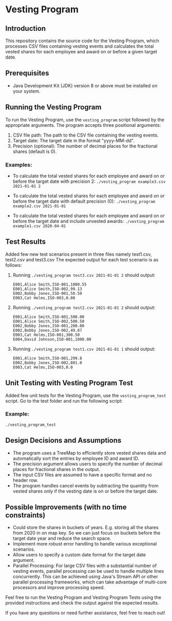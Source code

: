 # Vesting Program

## Introduction
This repository contains the source code for the Vesting Program, which processes CSV files containing vesting events and calculates the total vested shares for each employee and award on or before a given target date.

## Prerequisites
- Java Development Kit (JDK) version 8 or above must be installed on your system.

## Running the Vesting Program
To run the Vesting Program, use the `vesting_program` script followed by the appropriate arguments. The program accepts three positional arguments:
1. CSV file path: The path to the CSV file containing the vesting events.
2. Target date: The target date in the format "yyyy-MM-dd".
3. Precision (optional): The number of decimal places for the fractional shares (default is 0).

### Examples:
- To calculate the total vested shares for each employee and award on or before the target date with precision 2:
`./vesting_program example3.csv 2021-01-01 2`

- To calculate the total vested shares for each employee and award on or before the target date with default precision (0):
`./vesting_program example2.csv 2021-01-01`

- To calculate the total vested shares for each employee and award on or before the target date and include unvested awards:
`./vesting_program example1.csv 2020-04-01`


## Test Results
Added few new test scenarios present in three files namely test1.csv, test2.csv and test3.csv
The expected output for each test scenario is as follows:
1. Running `./vesting_program test3.csv 2021-01-01 2` should output:
   ```
   E001,Alice Smith,ISO-001,1000.55   
   E001,Alice Smith,ISO-002,99.13    
   E002,Bobby Jones,ISO-001,50.50  
   E003,Cat Helms,ISO-003,0.00  
   ```
2. Running `./vesting_program test2.csv 2021-01-01 2` should output:
    ```
   E001,Alice Smith,ISO-001,500.00
   E001,Alice Smith,ISO-002,500.50
   E002,Bobby Jones,ISO-001,200.00
   E002,Bobby Jones,ISO-002,49.87
   E003,Cat Helms,ISO-001,300.50
   E004,David Johnson,ISO-001,1000.00
    ```

3. Running `./vesting_program test1.csv 2021-01-01 1` should output:
   ```
   E001,Alice Smith,ISO-001,299.8
   E002,Bobby Jones,ISO-002,801.0
   E003,Cat Helms,ISO-003,0.0
   ```

## Unit Testing with Vesting Program Test
Added few unit tests for the Vesting Program, use the `vesting_program_test` script. 
Go to the test folder and run the following script:

### Example:
`./vesting_program_test`


## Design Decisions and Assumptions
- The program uses a TreeMap to efficiently store vested shares data and automatically sort the entries by employee ID and award ID.
- The precision argument allows users to specify the number of decimal places for fractional shares in the output.
- The input CSV files are assumed to have a specific format and no header row.
- The program handles cancel events by subtracting the quantity from vested shares only if the vesting date is on or before the target date.

## Possible Improvements (with no time constraints)
- Could store the shares in buckets of years. E.g. storing all the shares from 2020 in on map key. So we can just focus on buckets before the target date year and reduce the search space.
- Implement more robust error handling to handle various exceptional scenarios.
- Allow users to specify a custom date format for the target date argument.
- Parallel Processing: For large CSV files with a substantial number of vesting events, parallel processing can be used to handle multiple lines concurrently. This can be achieved using Java's Stream API or other parallel processing frameworks, which can take advantage of multi-core processors and improve processing speed.



Feel free to run the Vesting Program and Vesting Program Tests using the provided instructions and check the output against the expected results.

If you have any questions or need further assistance, feel free to reach out!
